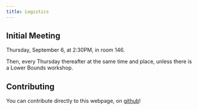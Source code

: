 ```yaml
---
title: Logistics
---
```


## Initial Meeting

Thursday, September 6, at 2:30PM, in room 146.

Then, every Thursday thereafter at the same time and place, unless
there is a Lower Bounds workshop.


## Contributing

You can contribute directly to this webpage, on [github](https://github.com/mcarmosi/mcsp-work)!
